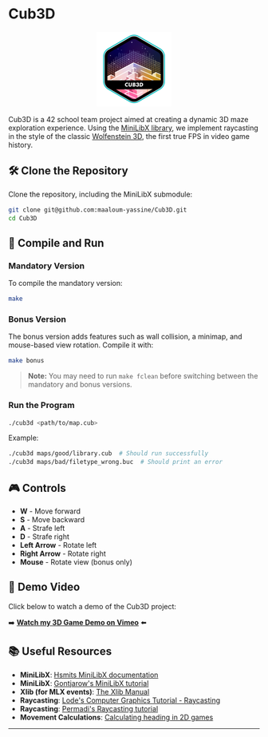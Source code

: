 # Cub3D

<p align="center">
  <img src="https://github.com/mcombeau/mcombeau/blob/main/42_badges/cub3de.png" alt="Cub3D 42 project badge"/>
</p>

Cub3D is a 42 school team project aimed at creating a dynamic 3D maze exploration experience. Using the [MiniLibX library](https://github.com/42Paris/minilibx-linux), we implement raycasting in the style of the classic [Wolfenstein 3D](http://users.atw.hu/wolf3d/), the first true FPS in video game history.

## 🛠 Clone the Repository

Clone the repository, including the MiniLibX submodule:

```bash
git clone git@github.com:maaloum-yassine/Cub3D.git
cd Cub3D
```

## 🔧 Compile and Run

### Mandatory Version
To compile the mandatory version:

```bash
make
```

### Bonus Version
The bonus version adds features such as wall collision, a minimap, and mouse-based view rotation. Compile it with:

```bash
make bonus
```

> **Note:** You may need to run `make fclean` before switching between the mandatory and bonus versions.

### Run the Program

```bash
./cub3d <path/to/map.cub>
```

Example:

```bash
./cub3d maps/good/library.cub  # Should run successfully
./cub3d maps/bad/filetype_wrong.buc  # Should print an error
```

## 🎮 Controls

- **W** - Move forward  
- **S** - Move backward  
- **A** - Strafe left  
- **D** - Strafe right  
- **Left Arrow** - Rotate left  
- **Right Arrow** - Rotate right  
- **Mouse** - Rotate view (bonus only)  

## 🎥 Demo Video

Click below to watch a demo of the Cub3D project:  

➡️ **[Watch my 3D Game Demo on Vimeo](https://vimeo.com/970580684)** ⬅️  

## 📚 Useful Resources

- **MiniLibX**: [Hsmits MiniLibX documentation](https://harm-smits.github.io/42docs/libs/minilibx)  
- **MiniLibX**: [Gontjarow's MiniLibX tutorial](https://gontjarow.github.io/MiniLibX/)  
- **Xlib (for MLX events)**: [The Xlib Manual](https://tronche.com/gui/x/xlib/)  
- **Raycasting**: [Lode's Computer Graphics Tutorial - Raycasting](https://lodev.org/cgtutor/raycasting.html)  
- **Raycasting**: [Permadi's Raycasting tutorial](https://permadi.com/1996/05/ray-casting-tutorial-table-of-contents/)  
- **Movement Calculations**: [Calculating heading in 2D games](http://gamecodeschool.com/essentials/calculating-heading-in-2d-games-using-trigonometric-functions-part-1/)  

---


